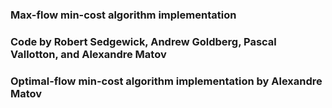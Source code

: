### Max-flow min-cost algorithm implementation
### Code by Robert Sedgewick, Andrew Goldberg, Pascal Vallotton, and Alexandre Matov
### Optimal-flow min-cost algorithm implementation by Alexandre Matov

